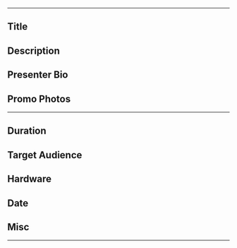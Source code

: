 <!-- Thanks for submitting a talk idea. Let's get started! -->

----
<!-- Things we need for the Meetup Event -->

## Title
<!-- Don't think too hard about it :) -->

## Description
<!-- Go wild!  Please provide at least 2 sentences about your talk that we will put up on the meetup event -->

## Presenter Bio
<!-- Please provide 2 sentences about yourself for context for the meetup event -->

## Promo Photos
<!-- If you could attach a promo photo of yourself (and your company logo) that we can use for creating the event that'd be appreciated too -->

----

## Duration
<!-- Lightning talk (5 minutes)? 1 hour lecture? -->
<!-- Talks typically go for 40-50 minutes in long format, allowing 10-15 minutes of questions at the end. -->

## Target Audience
<!-- Beginners || Intermediate || Advanced -->

## Hardware
<!-- We use HDMI or ApplePlay, let us know if you use anything different! -->

## Date
<!-- Doesn't matter whether it's six days or six months from now! -->
<!-- We're the second Wednesday of every month Feb-Nov -->
<!-- Please check the available slots on the README -->

## Misc
<!-- Let us know anything else that might be useful -->
 
----
